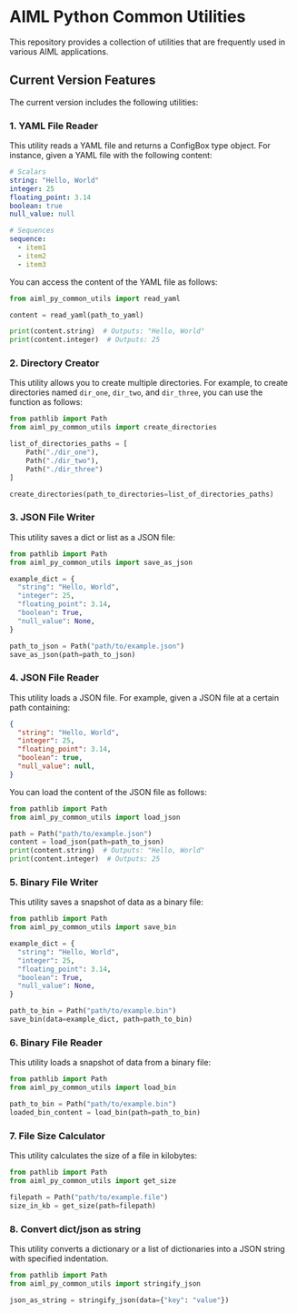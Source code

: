 # AIML Python Common Utilities

This repository provides a collection of utilities that are frequently used in various AIML applications.

## Current Version Features

The current version includes the following utilities:

### 1. YAML File Reader

This utility reads a YAML file and returns a ConfigBox type object. For instance, given a YAML file with the following content:

```yaml
# Scalars
string: "Hello, World"
integer: 25
floating_point: 3.14
boolean: true
null_value: null

# Sequences
sequence:
  - item1
  - item2
  - item3
```

You can access the content of the YAML file as follows:

```python
from aiml_py_common_utils import read_yaml

content = read_yaml(path_to_yaml)

print(content.string)  # Outputs: "Hello, World"
print(content.integer)  # Outputs: 25
```

### 2. Directory Creator

This utility allows you to create multiple directories. For example, to create directories named `dir_one`, `dir_two`, and `dir_three`, you can use the function as follows:

```python
from pathlib import Path
from aiml_py_common_utils import create_directories

list_of_directories_paths = [
    Path("./dir_one"),
    Path("./dir_two"),
    Path("./dir_three")
]

create_directories(path_to_directories=list_of_directories_paths)
```

### 3. JSON File Writer

This utility saves a dict or list as a JSON file:

```python
from pathlib import Path
from aiml_py_common_utils import save_as_json

example_dict = {
  "string": "Hello, World",
  "integer": 25,
  "floating_point": 3.14,
  "boolean": True,
  "null_value": None,
}

path_to_json = Path("path/to/example.json")
save_as_json(path=path_to_json)
```

### 4. JSON File Reader

This utility loads a JSON file. For example, given a JSON file at a certain path containing:

```JSON
{
  "string": "Hello, World",
  "integer": 25,
  "floating_point": 3.14,
  "boolean": true,
  "null_value": null,
}
```

You can load the content of the JSON file as follows:

```python
from pathlib import Path
from aiml_py_common_utils import load_json

path = Path("path/to/example.json")
content = load_json(path=path_to_json)
print(content.string)  # Outputs: "Hello, World"
print(content.integer)  # Outputs: 25
```

### 5. Binary File Writer

This utility saves a snapshot of data as a binary file:

```python
from pathlib import Path
from aiml_py_common_utils import save_bin

example_dict = {
  "string": "Hello, World",
  "integer": 25,
  "floating_point": 3.14,
  "boolean": True,
  "null_value": None,
}

path_to_bin = Path("path/to/example.bin")
save_bin(data=example_dict, path=path_to_bin)
```

### 6. Binary File Reader

This utility loads a snapshot of data from a binary file:

```python
from pathlib import Path
from aiml_py_common_utils import load_bin

path_to_bin = Path("path/to/example.bin")
loaded_bin_content = load_bin(path=path_to_bin)
```

### 7. File Size Calculator

This utility calculates the size of a file in kilobytes:

```python
from pathlib import Path
from aiml_py_common_utils import get_size

filepath = Path("path/to/example.file")
size_in_kb = get_size(path=filepath)
```

### 8. Convert dict/json as string

This utility converts a dictionary or a list of dictionaries into a JSON string with specified indentation.

```python
from pathlib import Path
from aiml_py_common_utils import stringify_json

json_as_string = stringify_json(data={"key": "value"})
```
